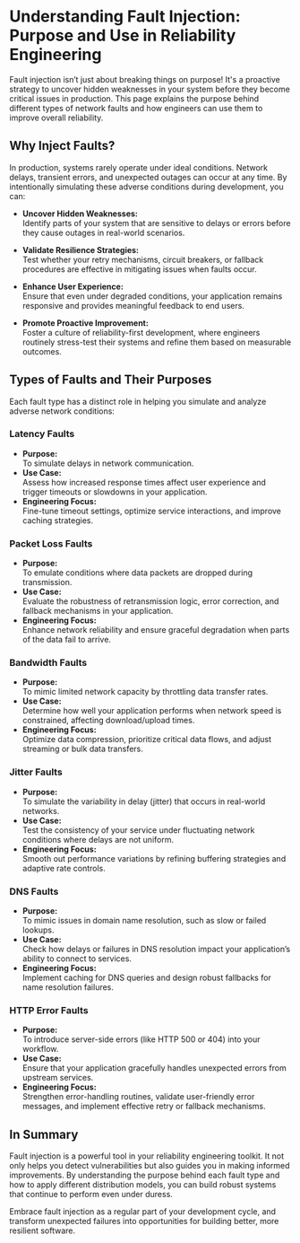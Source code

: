 # Understanding Fault Injection: Purpose and Use in Reliability Engineering

Fault injection isn’t just about breaking things on purpose! It's a proactive strategy to uncover hidden weaknesses in your system before they become critical issues in production. This page explains the purpose behind different types of network faults and how engineers can use them to improve overall reliability.

## Why Inject Faults?

In production, systems rarely operate under ideal conditions. Network delays, transient errors, and unexpected outages can occur at any time. By intentionally simulating these adverse conditions during development, you can:

- **Uncover Hidden Weaknesses:**  
  Identify parts of your system that are sensitive to delays or errors before they cause outages in real-world scenarios.

- **Validate Resilience Strategies:**  
  Test whether your retry mechanisms, circuit breakers, or fallback procedures are effective in mitigating issues when faults occur.

- **Enhance User Experience:**  
  Ensure that even under degraded conditions, your application remains responsive and provides meaningful feedback to end users.

- **Promote Proactive Improvement:**  
  Foster a culture of reliability-first development, where engineers routinely stress-test their systems and refine them based on measurable outcomes.

## Types of Faults and Their Purposes

Each fault type has a distinct role in helping you simulate and analyze adverse network conditions:

### Latency Faults
- **Purpose:**  
  To simulate delays in network communication.  
- **Use Case:**  
  Assess how increased response times affect user experience and trigger timeouts or slowdowns in your application.  
- **Engineering Focus:**  
  Fine-tune timeout settings, optimize service interactions, and improve caching strategies.

### Packet Loss Faults
- **Purpose:**  
  To emulate conditions where data packets are dropped during transmission.  
- **Use Case:**  
  Evaluate the robustness of retransmission logic, error correction, and fallback mechanisms in your application.  
- **Engineering Focus:**  
  Enhance network reliability and ensure graceful degradation when parts of the data fail to arrive.

### Bandwidth Faults
- **Purpose:**  
  To mimic limited network capacity by throttling data transfer rates.  
- **Use Case:**  
  Determine how well your application performs when network speed is constrained, affecting download/upload times.  
- **Engineering Focus:**  
  Optimize data compression, prioritize critical data flows, and adjust streaming or bulk data transfers.

### Jitter Faults
- **Purpose:**  
  To simulate the variability in delay (jitter) that occurs in real-world networks.  
- **Use Case:**  
  Test the consistency of your service under fluctuating network conditions where delays are not uniform.  
- **Engineering Focus:**  
  Smooth out performance variations by refining buffering strategies and adaptive rate controls.

### DNS Faults
- **Purpose:**  
  To mimic issues in domain name resolution, such as slow or failed lookups.  
- **Use Case:**  
  Check how delays or failures in DNS resolution impact your application’s ability to connect to services.  
- **Engineering Focus:**  
  Implement caching for DNS queries and design robust fallbacks for name resolution failures.

### HTTP Error Faults
- **Purpose:**  
  To introduce server-side errors (like HTTP 500 or 404) into your workflow.  
- **Use Case:**  
  Ensure that your application gracefully handles unexpected errors from upstream services.  
- **Engineering Focus:**  
  Strengthen error-handling routines, validate user-friendly error messages, and implement effective retry or fallback mechanisms.

## In Summary

Fault injection is a powerful tool in your reliability engineering toolkit. It not only helps you detect vulnerabilities but also guides you in making informed improvements. By understanding the purpose behind each fault type and how to apply different distribution models, you can build robust systems that continue to perform even under duress.

Embrace fault injection as a regular part of your development cycle, and transform unexpected failures into opportunities for building better, more resilient software.
